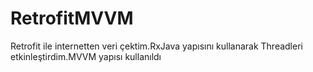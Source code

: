 # RetrofitMVVM
Retrofit ile internetten veri çektim.RxJava yapısını kullanarak Threadleri etkinleştirdim.MVVM yapısı kullanıldı
